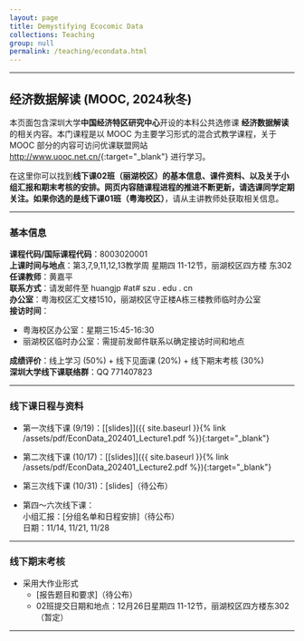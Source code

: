 ```yaml
---
layout: page
title: Demystifying Ecocomic Data
collections: Teaching
group: null
permalink: /teaching/econdata.html
---
```


---
## 经济数据解读 (MOOC, 2024秋冬)

本页面包含深圳大学**中国经济特区研究中心**开设的本科公共选修课 **经济数据解读** 的相关内容。本门课程是以 MOOC 为主要学习形式的混合式教学课程，关于 MOOC 部分的内容可访问优课联盟网站 <http://www.uooc.net.cn/>{:target="_blank"} 进行学习。

在这里你可以找到**线下课02班（丽湖校区）**的基本信息、课件资料、以及关于小组汇报和期末考核的安排。网页内容随课程进程的推进不断更新，请选课同学定期关注。如果你选的是**线下课01班（粤海校区）**，请从主讲教师处获取相关信息。

---
### 基本信息

**课程代码/国际课程代码**：8003020001    
**上课时间与地点**：第3,7,9,11,12,13教学周 星期四 11-12节，丽湖校区四方楼 东302    
**任课教师**：黄嘉平    
**联系方式**：请发邮件至 huangjp #at# szu . edu . cn   
**办公室**：粤海校区汇文楼1510，丽湖校区守正楼A栋三楼教师临时办公室   
**接访时间**：
  - 粤海校区办公室：星期三15:45-16:30
  - 丽湖校区临时办公室：需提前发邮件联系以确定接访时间和地点      

**成绩评价**：线上学习 (50%) + 线下见面课 (20%) + 线下期末考核 (30%)    
**深圳大学线下课联络群**：QQ 771407823    


--- 
### 线下课日程与资料

* 第一次线下课 (9/19)：[[slides]]({{ site.baseurl }}{% link /assets/pdf/EconData_202401_Lecture1.pdf %}){:target="_blank"}      

* 第二次线下课 (10/17)：[[slides]]({{ site.baseurl }}{% link /assets/pdf/EconData_202401_Lecture2.pdf %}){:target="_blank"}          

* 第三次线下课 (10/31)：[slides]（待公布）    

* 第四～六次线下课：     
  小组汇报：[分组名单和日程安排]（待公布）    
  日期：11/14, 11/21, 11/28    
    
---
### 线下期末考核

* 采用大作业形式   
  - [报告题目和要求]（待公布）    
  -  02班提交日期和地点：12月26日星期四 11-12节，丽湖校区四方楼东302（暂定）

---
